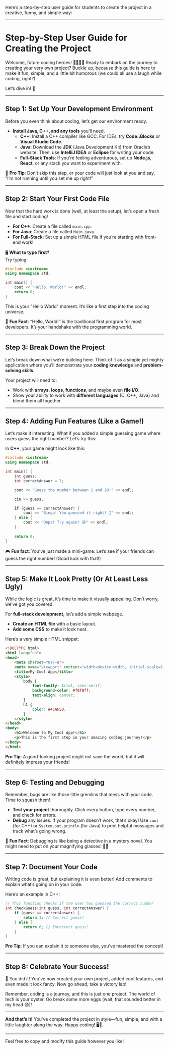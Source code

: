 Here’s a step-by-step user guide for students to create the project in a creative, funny, and simple way:

---

# **Step-by-Step User Guide for Creating the Project**

Welcome, future coding heroes! 🦸‍♂️🦸‍♀️ Ready to embark on the journey to creating your very own project? Buckle up, because this guide is here to make it fun, simple, and a little bit humorous (we could all use a laugh while coding, right?).

Let’s dive in! 🚀

---

## **Step 1: Set Up Your Development Environment**

Before you even think about coding, let’s get our environment ready.

- **Install Java, C++, and any tools** you’ll need.
    - **C++**: Install a C++ compiler like GCC. For IDEs, try **Code::Blocks** or **Visual Studio Code**.
    - **Java**: Download the **JDK** (Java Development Kit) from Oracle’s website. Then, use **IntelliJ IDEA** or **Eclipse** for writing your code.
    - **Full-Stack Tools**: If you're feeling adventurous, set up **Node.js**, **React**, or any stack you want to experiment with.

📝 **Pro Tip**: Don’t skip this step, or your code will just look at you and say, “I’m not running until you set me up right!”

---

## **Step 2: Start Your First Code File**

Now that the hard work is done (well, at least the setup), let’s open a fresh file and start coding!

- **For C++**: Create a file called `main.cpp`.
- **For Java**: Create a file called `Main.java`.
- **For Full-Stack**: Set up a simple HTML file if you’re starting with front-end work!

🖥️ **What to type first?**  
Try typing:

```cpp
#include <iostream>
using namespace std;

int main() {
    cout << "Hello, World!" << endl;
    return 0;
}
```

This is your "Hello World" moment. It’s like a first step into the coding universe.

🎉 **Fun Fact**: “Hello, World!” is the traditional first program for most developers. It’s your handshake with the programming world.

---

## **Step 3: Break Down the Project**

Let’s break down what we’re building here. Think of it as a simple yet mighty application where you’ll demonstrate your **coding knowledge** and **problem-solving skills**.

Your project will need to:

- Work with **arrays**, **loops**, **functions**, and maybe even **file I/O**.
- Show your ability to work with **different languages** (C, C++, Java) and blend them all together.

---

## **Step 4: Adding Fun Features (Like a Game!)**

Let’s make it interesting. What if you added a simple guessing game where users guess the right number? Let’s try this:

In **C++**, your game might look like this:

```cpp
#include <iostream>
using namespace std;

int main() {
    int guess;
    int correctAnswer = 7;

    cout << "Guess the number between 1 and 10!" << endl;

    cin >> guess;

    if (guess == correctAnswer) {
        cout << "Bingo! You guessed it right! 🎉" << endl;
    } else {
        cout << "Oops! Try again! 😅" << endl;
    }
    
    return 0;
}
```

🎮 **Fun fact**: You’ve just made a mini-game. Let’s see if your friends can guess the right number! (Good luck with that!)

---

## **Step 5: Make It Look Pretty (Or At Least Less Ugly)**

While the logic is great, it’s time to make it visually appealing. Don’t worry, we’ve got you covered.

For **full-stack development**, let’s add a simple webpage.

- **Create an HTML file** with a basic layout.
- **Add some CSS** to make it look neat.

Here’s a very simple HTML snippet:

```html
<!DOCTYPE html>
<html lang="en">
<head>
    <meta charset="UTF-8">
    <meta name="viewport" content="width=device-width, initial-scale=1.0">
    <title>My Cool App</title>
    <style>
        body {
            font-family: Arial, sans-serif;
            background-color: #f0f8ff;
            text-align: center;
        }
        h1 {
            color: #4CAF50;
        }
    </style>
</head>
<body>
    <h1>Welcome to My Cool App!</h1>
    <p>This is the first step in your amazing coding journey!</p>
</body>
</html>
```

**Pro Tip**: A good-looking project might not save the world, but it will definitely impress your friends!

---

## **Step 6: Testing and Debugging**

Remember, bugs are like those little gremlins that mess with your code. Time to squash them!

- **Test your project** thoroughly. Click every button, type every number, and check for errors.
- **Debug** any issues. If your program doesn’t work, that’s okay! Use `cout` (for C++) or `System.out.println` (for Java) to print helpful messages and track what’s going wrong.

🧰 **Fun Fact**: Debugging is like being a detective in a mystery novel. You might need to put on your magnifying glasses! 🕵️‍♂️

---

## **Step 7: Document Your Code**

Writing code is great, but explaining it is even better! Add comments to explain what’s going on in your code.

Here’s an example in C++:

```cpp
// This function checks if the user has guessed the correct number
int checkGuess(int guess, int correctAnswer) {
    if (guess == correctAnswer) {
        return 1; // Correct guess!
    } else {
        return 0; // Incorrect guess!
    }
}
```

**Pro Tip**: If you can explain it to someone else, you’ve mastered the concept!

---

## **Step 8: Celebrate Your Success!**

🎉 You did it! You’ve now created your own project, added cool features, and even made it look fancy. Now go ahead, take a victory lap!

Remember, coding is a journey, and this is just one project. The world of tech is your oyster. Go break some more eggs (wait, that sounded better in my head 😅)!

---

**And that’s it!** You've completed the project in style—fun, simple, and with a little laughter along the way. Happy coding! 🖥️🚀

---

Feel free to copy and modify this guide however you like!
